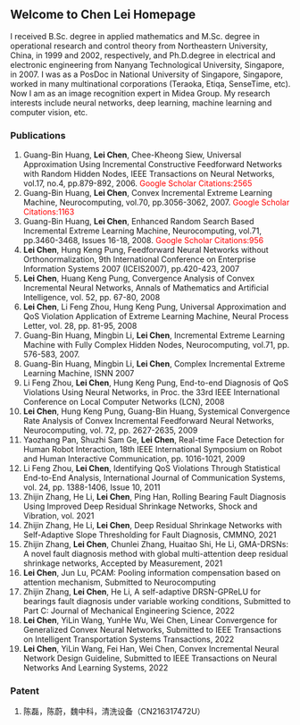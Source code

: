 ## Welcome to Chen Lei Homepage

I received B.Sc. degree in applied mathematics and M.Sc. degree in operational research and control theory from Northeastern University, China, in 1999 and 2002, respectively, and Ph.D.degree in electrical and electronic engineering from Nanyang Technological University, Singapore, in 2007. I was as a PosDoc in National University of Singapore, Singapore, worked in many multinational corporations (Teraoka, Etiqa, SenseTime, etc). Now I am as an image recognition expert in Midea Group. My research interests include neural networks, deep learning, machine learning and computer vision, etc.

### Publications

1.	Guang-Bin Huang, **Lei Chen**, Chee-Kheong Siew, Universal Approximation Using Incremental Constructive Feedforward Networks with Random Hidden Nodes, IEEE Transactions on Neural Networks, vol.17, no.4, pp.879-892, 2006. <font color=#FF000 >Google Scholar Citations:2565</font>
2.	Guang-Bin Huang, **Lei Chen**, Convex Incremental Extreme Learning Machine, Neurocomputing, vol.70, pp.3056-3062, 2007. <font color=#FF000 >Google Scholar Citations:1163</font>
3.	Guang-Bin Huang, **Lei Chen**, Enhanced Random Search Based Incremental Extreme Learning Machine, Neurocomputing, vol.71, pp.3460-3468, Issues 16-18, 2008. <font color=#FF000 >Google Scholar Citations:956</font>
4.	**Lei Chen**, Hung Keng Pung, Feedforward Neural Networks without Orthonormalization, 9th International Conference on Enterprise Information Systems 2007 (ICEIS2007), pp.420-423, 2007
5.	**Lei Chen**, Huang Keng Pung, Convergence Analysis of Convex Incremental Neural Networks, Annals of Mathematics and Artificial Intelligence, vol. 52, pp. 67-80, 2008
6.	**Lei Chen**, Li Feng Zhou, Hung Keng Pung, Universal Approximation and QoS Violation Application of Extreme Learning Machine, Neural Process Letter, vol. 28, pp. 81-95, 2008
7.	Guang-Bin Huang, Mingbin Li, **Lei Chen**, Incremental Extreme Learning Machine with Fully Complex Hidden Nodes, Neurocomputing, vol.71, pp. 576-583, 2007.
8.	Guang-Bin Huang, Mingbin Li, **Lei Chen**, Complex Incremental Extreme Learning Machine, ISNN 2007
9.	Li Feng Zhou, **Lei Chen**, Hung Keng Pung, End-to-end Diagnosis of QoS Violations Using Neural Networks, in Proc. the 33rd IEEE International Conference on Local Computer Networks (LCN), 2008
10.	**Lei Chen**, Hung Keng Pung, Guang-Bin Huang, Systemical Convergence Rate Analysis of Convex Incremental Feedforward Neural Networks, Neurocomputing, vol. 72, pp. 2627-2635, 2009
11.	Yaozhang Pan, Shuzhi Sam Ge, **Lei Chen**, Real-time Face Detection for Human Robot Interaction, 18th IEEE International Symposium on Robot and Human Interactive Communication, pp. 1016-1021, 2009
12.	Li Feng Zhou, **Lei Chen**, Identifying QoS Violations Through Statistical End-to-End Analysis, International Journal of Communication Systems, vol. 24, pp. 1388-1406, Issue 10, 2011
13.	Zhijin Zhang, He Li, **Lei Chen**, Ping Han, Rolling Bearing Fault Diagnosis Using Improved Deep Residual Shrinkage Networks, Shock and Vibration, vol. 2021
14.	Zhijin Zhang, He Li, **Lei Chen**, Deep Residual Shrinkage Networks with Self-Adaptive Slope Thresholding for Fault Diagnosis, CMMNO, 2021
15.	Zhijin Zhang, **Lei Chen**, Chunlei Zhang, Huaitao Shi, He Li, GMA-DRSNs: A novel fault diagnosis method with global multi-attention deep residual shrinkage networks, Accepted by Measurement, 2021
16.	**Lei Chen**, Jun Lu, PCAM: Pooling information compensation based on attention mechanism, Submitted to Neurocomputing
17.	Zhijin Zhang, **Lei Chen**, He Li, A self-adaptive DRSN-GPReLU for bearings fault diagnosis under variable working conditions, Submitted to Part C: Journal of Mechanical Engineering Science, 2022
18.	**Lei Chen**, YiLin Wang, YunHe Wu, Wei Chen, Linear Convergence for Generalized Convex Neural Networks, Submitted to IEEE Transactions on Intelligent Transportation Systems Transactions, 2022
19.	**Lei Chen**, YiLin Wang, Fei Han, Wei Chen, Convex Incremental Neural Network Design Guideline, Submitted to IEEE Transactions on Neural Networks And Learning Systems, 2022

### Patent
1.	陈磊，陈蔚，魏中科，清洗设备（CN216317472U）

